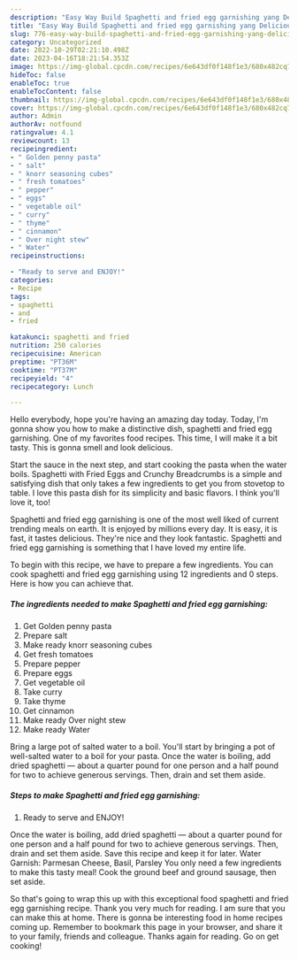 ```yaml
---
description: "Easy Way Build Spaghetti and fried egg garnishing yang Delicious"
title: "Easy Way Build Spaghetti and fried egg garnishing yang Delicious"
slug: 776-easy-way-build-spaghetti-and-fried-egg-garnishing-yang-delicious
category: Uncategorized
date: 2022-10-29T02:21:10.498Z
date: 2023-04-16T18:21:54.353Z
image: https://img-global.cpcdn.com/recipes/6e643df0f148f1e3/680x482cq70/spaghetti-and-fried-egg-garnishing-recipe-main-photo.jpg
hideToc: false
enableToc: true
enableTocContent: false
thumbnail: https://img-global.cpcdn.com/recipes/6e643df0f148f1e3/680x482cq70/spaghetti-and-fried-egg-garnishing-recipe-main-photo.jpg
cover: https://img-global.cpcdn.com/recipes/6e643df0f148f1e3/680x482cq70/spaghetti-and-fried-egg-garnishing-recipe-main-photo.jpg
author: Admin
authorAv: notfound
ratingvalue: 4.1
reviewcount: 13
recipeingredient:
- " Golden penny pasta"
- " salt"
- " knorr seasoning cubes"
- " fresh tomatoes"
- " pepper"
- " eggs"
- " vegetable oil"
- " curry"
- " thyme"
- " cinnamon"
- " Over night stew"
- " Water"
recipeinstructions:

- "Ready to serve and ENJOY!"
categories:
- Recipe
tags:
- spaghetti
- and
- fried

katakunci: spaghetti and fried 
nutrition: 250 calories
recipecuisine: American
preptime: "PT36M"
cooktime: "PT37M"
recipeyield: "4"
recipecategory: Lunch

---
```



Hello everybody, hope you're having an amazing day today. Today, I'm gonna show you how to make a distinctive dish, spaghetti and fried egg garnishing. One of my favorites food recipes. This time, I will make it a bit tasty. This is gonna smell and look delicious.

Start the sauce in the next step, and start cooking the pasta when the water boils. Spaghetti with Fried Eggs and Crunchy Breadcrumbs is a simple and satisfying dish that only takes a few ingredients to get you from stovetop to table. I love this pasta dish for its simplicity and basic flavors. I think you&#39;ll love it, too!

Spaghetti and fried egg garnishing is one of the most well liked of current trending meals on earth. It is enjoyed by millions every day. It is easy, it is fast, it tastes delicious. They're nice and they look fantastic. Spaghetti and fried egg garnishing is something that I have loved my entire life.


To begin with this recipe, we have to prepare a few ingredients. You can cook spaghetti and fried egg garnishing using 12 ingredients and 0 steps. Here is how you can achieve that.

<!--inarticleads1-->

##### The ingredients needed to make Spaghetti and fried egg garnishing:

1. Get  Golden penny pasta
1. Prepare  salt
1. Make ready  knorr seasoning cubes
1. Get  fresh tomatoes
1. Prepare  pepper
1. Prepare  eggs
1. Get  vegetable oil
1. Take  curry
1. Take  thyme
1. Get  cinnamon
1. Make ready  Over night stew
1. Make ready  Water


Bring a large pot of salted water to a boil. You&#39;ll start by bringing a pot of well-salted water to a boil for your pasta. Once the water is boiling, add dried spaghetti — about a quarter pound for one person and a half pound for two to achieve generous servings. Then, drain and set them aside. 

<!--inarticleads2-->

##### Steps to make Spaghetti and fried egg garnishing:


1. Ready to serve and ENJOY!

Once the water is boiling, add dried spaghetti — about a quarter pound for one person and a half pound for two to achieve generous servings. Then, drain and set them aside. Save this recipe and keep it for later. Water Garnish: Parmesan Cheese, Basil, Parsley You only need a few ingredients to make this tasty meal! Cook the ground beef and ground sausage, then set aside. 

So that's going to wrap this up with this exceptional food spaghetti and fried egg garnishing recipe. Thank you very much for reading. I am sure that you can make this at home. There is gonna be interesting food in home recipes coming up. Remember to bookmark this page in your browser, and share it to your family, friends and colleague. Thanks again for reading. Go on get cooking!

